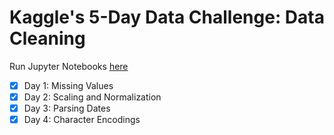 # Kaggle's 5-Day Data Challenge: Data Cleaning

Run Jupyter Notebooks [here](https://mybinder.org/v2/gh/strongdan/kaggle-data-cleaning/master)

- [X] Day 1: Missing Values
- [X] Day 2: Scaling and Normalization
- [X] Day 3: Parsing Dates
- [X] Day 4: Character Encodings
